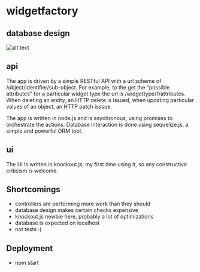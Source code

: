 # widgetfactory

## database design 

![alt text](https://www.dropbox.com/s/5mqqtusvxmvemk1/Screenshot%202016-12-05%2023.55.17.png?raw=1 "Database schema")

## api

The app is driven by a simple RESTful API with a url scheme of /object/identifier/sub-object. For example, to the get the "possible attributes" for a particular widget type the url is /widgettype/1/attributes. When deleting an entity, an HTTP delete is issued, when updating particular values of an object, an HTTP patch isssue.

The app is written in node.js and is asychronous, using promises to orchestrate the actions. Database interaction is done using sequelize.js, a simple and powerful ORM tool.

## ui

The UI is written in knockout.js, my first time using it, so any constructive criticism is welcome.

## Shortcomings

* controllers are performing more work than they should
* database design makes certain checks expensive
* knockout.js newbie here, probably a lot of optimizations
* database is expected on localhost
* not tests :(

## Deployment

* npm start
